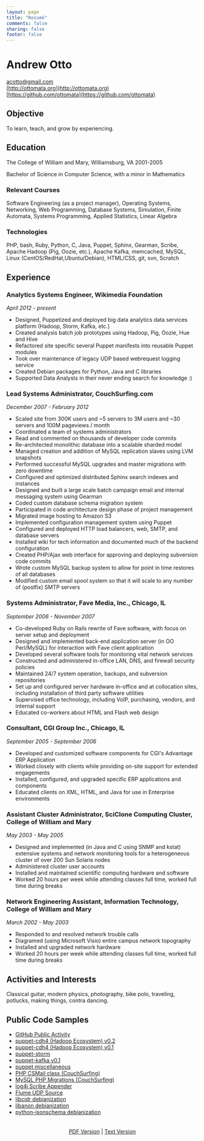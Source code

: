 ```yaml
---
layout: page
title: "Resumé"
comments: false
sharing: false
footer: false
---
```



# Andrew Otto

[acotto@gmail.com](mailto:acotto@gmail.com)<br/>
[http://ottomata.org](http://ottomata.org)<br/>
[https://github.com/ottomata](https://github.com/ottomata)<br/>

## Objective

To learn, teach, and grow by experiencing.

## Education

  The College of William and Mary, Williamsburg, VA 2001-2005

  Bachelor of Science in Computer Science, with a minor in Mathematics

### Relevant Courses

  Software Engineering (as a project manager), Operating Systems, Networking,
  Web Programming, Database Systems, Simulation, Finite Automata,
  Systems Programming, Applied Statistics, Linear Algebra

### Technologies

  PHP, bash, Ruby, Python, C, Java, Puppet, Sphinx, Gearman, Scribe,
  Apache Hadoop (Pig, Oozie, etc.), Apache Kafka, memcached, MySQL,
  Linux (CentOS/RedHat,Ubuntu/Debian), HTML/CSS, git, svn, Scratch

## Experience

### Analytics Systems Engineer, Wikimedia Foundation

_April 2012 - present_

- Designed, Puppetized and deployed big data analytics data services platform (Hadoop, Storm, Kafka, etc.) 
- Created analysis batch job prototypes using Hadoop, Pig, Oozie, Hue and Hive
- Refactored site specific several Puppet manifests into reusable Puppet modules
- Took over maintenance of legacy UDP based webrequest logging service
- Created Debian packages for Python, Java and C libraries
- Supported Data Analysts in their never ending search for knowledge :)

### Lead Systems Administrator, CouchSurfing.com

_December 2007 - February 2012_

- Scaled site from 300K users and ~5 servers to 3M users and ~30 servers and 100M pageviews / month
- Coordinated a team of systems administrators
- Read and commented on thousands of developer code commits
- Re-architected monolithic database into a scalable sharded model
- Managed creation and addition of MySQL replication slaves using LVM snapshots
- Performed successful MySQL upgrades and master migrations with zero downtime
- Configured and optimized distributed Sphinx search indexes and instances
- Designed and built a large scale batch campaign email and internal messaging system using Gearman
- Coded custom database schema migration system
- Participated in code architecture design phase of project management
- Migrated image hosting to Amazon S3
- Implemented configuration management system using Puppet
- Configured and deployed HTTP load balancers, web, SMTP, and database servers
- Installed wiki for tech information and documented much of the backend configuration
- Created PHP/Ajax web interface for approving and deploying subversion code commits
- Wrote custom MySQL backup system to allow for point in time restores of all databases
- Modified custom email spool system so that it will scale to any number of (postfix) SMTP servers

### Systems Administrator, Fave Media, Inc., Chicago, IL

_September 2006 - November 2007_

- Co-developed Ruby on Rails rewrite of Fave software, with focus on server setup and deployment
- Designed and implemented back-end application server (in OO Perl/MySQL) for interaction with Fave client application
- Developed several software tools for monitoring vital network services
- Constructed and administered in-office LAN, DNS, and firewall security policies
- Maintained 24/7 system operation, backups, and subversion repositories
- Set up and configured server hardware in-office and at collocation sites, including installation of third party software utilities
- Supervised office technology, including VoIP, purchasing, vendors, and internal support
- Educated co-workers about HTML and Flash web design

### Consultant, CGI Group Inc., Chicago, IL

_September 2005 - September 2006_

- Developed and customized software components for CGI's Advantage ERP Application
- Worked closely with clients while providing on-site support for extended engagements
- Installed, configured, and upgraded specific ERP applications and components
- Educated clients on XML, HTML, and Java for use in Enterprise environments

### Assistant Cluster Administrator, SciClone Computing Cluster, College of William and Mary

_May 2003 - May 2005_

- Designed and implemented (in Java and C using SNMP and kstat) extensive systems and network monitoring tools for a heterogeneous cluster of over 200 Sun Solaris nodes
- Administered cluster user accounts
- Installed and maintained scientific computing hardware and software
- Worked 20 hours per week while attending classes full time, worked full time during breaks

### Network Engineering Assistant, Information Technology, College of William and Mary

_March 2002 - May 2003_

- Responded to and resolved network trouble calls
- Diagramed (using Microsoft Visio) entire campus network topography
- Installed and upgraded network hardware
- Worked 20 hours per week while attending classes full time, worked full time during breaks

## Activities and Interests

Classical guitar, modern physics, photography, bike polo, traveling,
potlucks, making things, contra dancing.

## Public Code Samples

- [GitHub Public Activity](https://github.com/ottomata?tab=activity)
- [puppet-cdh4 (Hadoop Ecosystem) v0.2](https://github.com/wikimedia/operations-puppet-cdh4)
- [puppet-cdh4 (Hadoop Ecosystem) v0.1](https://github.com/wikimedia/puppet-cdh4)
- [puppet-storm](https://github.com/wikimedia/puppet-storm)
- [puppet-kafka v0.1](https://github.com/wikimedia/puppet-kafka)
- [puppet miscellaneous](https://github.com/ottomata/puppet-misc)
- [PHP CSMail class (CouchSurfing)](https://github.com/ottomata/cs_mail)
- [MySQL PHP Migrations (CouchSurfing)](https://github.com/ottomata/cs_migrations)
- [log4j Scribe Appender](https://github.com/wikimedia-incubator/log4j-scribe-appender)
- [Flume UDP Source](https://issues.apache.org/jira/browse/FLUME-1838)
- [libcidr debianization](https://github.com/wikimedia/analytics-libcidr/tree/master/debian)
- [libanon debianization](https://github.com/wikimedia/analytics-libanon/tree/debian-0.2.0-1precise-wikimedia/debian)
- [python-jsonschema debianization](https://github.com/wikimedia/operations-debs-python-jsonschema/tree/debian/wikimedia/debian)

<div style="padding-top:20px; text-align:center;">
  <a href="Andrew_Otto_Resume.pdf">PDF Version</a> | <a href="Andrew_Otto_Resume.txt">Text Version</a>
</div>
